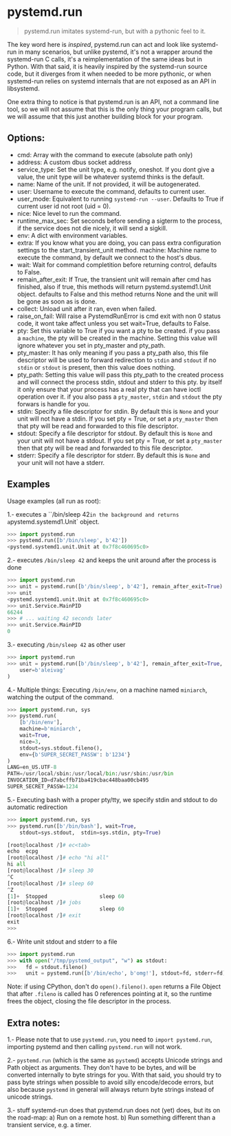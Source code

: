 # pystemd.run

> pystemd.run imitates systemd-run, but with a pythonic feel to it.

The key word here is _inspired_, pystemd.run can act and look like systemd-run
in many scenarios, but unlike pystemd, it's not a wrapper around the systemd-run
C calls, it's a reimplementation of the same ideas but in Python. With that
said, it is heavily inspired by the systemd-run source code, but it diverges from it
when needed to be more pythonic, or when systemd-run relies on systemd internals
that are not exposed as an API in libsystemd.

One extra thing to notice is that pystemd.run is an API, not a command line tool,
so we will not assume that this is the only thing your program calls,
but we will assume that this just another building block for your program.

## Options:

* cmd: Array with the command to execute (absolute path only)
* address: A custom dbus socket address
* service_type: Set the unit type, e.g. notify, oneshot. If you dont give a
    value, the unit type will be whatever systemd thinks is the default.
* name: Name of the unit. If not provided, it will be autogenerated.
* user: Username to execute the command, defaults to current user.
* user_mode: Equivalent to running `systemd-run --user`. Defaults to True
    if current user id not root (uid = 0).
* nice: Nice level to run the command.
* runtime_max_sec: Set seconds before sending a sigterm to the process, if
   the service does not die nicely, it will send a sigkill.
* env: A dict with environment variables.
* extra: If you know what you are doing, you can pass extra configuration
    settings to the start_transient_unit method.
machine: Machine name to execute the command, by default we connect to
    the host's dbus.
* wait: Wait for command completition before returning control, defaults
    to False.
* remain_after_exit: If True, the transient unit will remain after cmd
    has finished, also if true, this methods will return
    pystemd.systemd1.Unit object. defaults to False and this method
    returns None and the unit will be gone as soon as is done.
* collect: Unload unit after it ran, even when failed.
* raise_on_fail: Will raise a PystemdRunError is cmd exit with non 0
    status code, it wont take affect unless you set wait=True,
    defaults to False.
* pty: Set this variable to True if you want a pty to be created. if you
    pass a `machine`, the pty will be created in the machine. Setting
    this value will ignore whatever you set in pty_master and pty_path.
* pty_master: It has only meaning if you pass a pty_path also, this file
    descriptor will be used to forward redirection to `stdin` and `stdout`
    if no `stdin` or `stdout` is present, then this value does nothing.
* pty_path: Setting this value will pass this pty_path to the created
    process and will connect the process stdin, stdout and stderr to this
    pty. by itself it only ensure that your process has a real pty that
    can have ioctl operation over it. if you also pass a `pty_master`,
    `stdin` and `stdout` the pty forwars is handle for you.
* stdin: Specify a file descriptor for stdin. By default this is `None`
    and your unit will not have a stdin. If you set pty = True, or set a
    `pty_master` then that pty will be read and forwarded to this file
    descriptor.
* stdout: Specify a file descriptor for stdout. By default this is `None`
    and your unit will not have a stdout. If you set pty = True, or set a
    `pty_master` then that pty will be read and forwarded to this file
    descriptor.
* stderr: Specify a file descriptor for stderr. By default this is `None`
    and your unit will not have a stderr.


## Examples

  Usage examples (all run as root):

  1.- executes a ``/bin/sleep 42` in the background and returns a
 `pystemd.systemd1.Unit` object.

```python
>>> import pystemd.run
>>> pystemd.run([b'/bin/sleep', b'42'])
<pystemd.systemd1.unit.Unit at 0x7f8c460695c0>
```

  2.- executes `/bin/sleep 42` and keeps the unit around after the process is done

```python
>>> import pystemd.run
>>> unit = pystemd.run([b'/bin/sleep', b'42'], remain_after_exit=True)
>>> unit
<pystemd.systemd1.unit.Unit at 0x7f8c460695c0>
>>> unit.Service.MainPID
66244
>>> # ... waiting 42 seconds later
>>> unit.Service.MainPID
0
```

  3.- executing `/bin/sleep 42` as other user

```python
>>> import pystemd.run
>>> unit = pystemd.run([b'/bin/sleep', b'42'], remain_after_exit=True,
    user=b'aleivag'
)
```

  4.- Multiple things: Executing `/bin/env`, on a machine named `miniarch`,
   watching the output of the command.

```python
>>> import pystemd.run, sys
>>> pystemd.run(
    [b'/bin/env'],
    machine=b'miniarch',
    wait=True,
    nice=3,
    stdout=sys.stdout.fileno(),
    env={b'SUPER_SECRET_PASSW': b'1234'}
)
LANG=en_US.UTF-8
PATH=/usr/local/sbin:/usr/local/bin:/usr/sbin:/usr/bin
INVOCATION_ID=d7abcffb71ba419cbac448baa00cb495
SUPER_SECRET_PASSW=1234
```

  5.- Executing bash with a proper pty/tty, we specify stdin and stdout to do
  automatic redirection

```python
>>> import pystemd.run, sys
>>> pystemd.run([b'/bin/bash'], wait=True,
    stdout=sys.stdout,  stdin=sys.stdin, pty=True)

[root@localhost /]# ec<tab>
echo  ecpg
[root@localhost /]# echo "hi all"
hi all
[root@localhost /]# sleep 30
^C
[root@localhost /]# sleep 60
^Z
[1]+  Stopped                 sleep 60
[root@localhost /]# jobs
[1]+  Stopped                 sleep 60
[root@localhost /]# exit
exit
>>>
```
  6.- Write unit stdout and stderr to a file

```python
>>> import pystemd.run
>>> with open("/tmp/pystemd_output", "w") as stdout:
>>>   fd = stdout.fileno()
>>>   unit = pystemd.run([b'/bin/echo', b'omg!'], stdout=fd, stderr=fd)
```
Note: if using CPython, don't do `open().fileno()`. `open` returns a File Object
that after `.fileno` is called has 0 references pointing at it, so the runtime
frees the object, closing the file descriptor in the process.

## Extra notes:

1.- Please note that to use `pystemd.run`, you need to `import pystemd.run`,
importing pystemd and then calling `pystemd.run` will not work.

2.- `pystemd.run` (which is the same as `pystemd`) accepts Unicode strings and
Path object as arguments.  They don't have to be bytes, and will be converted
internally to byte strings for you.
With that said, you should try to pass byte strings when possible to avoid silly encode/decode errors, but also because `pystemd` in general will always return byte strings instead of unicode strings.

3.- stuff systemd-run does that pystemd.run does not (yet) does, but its on the
road-map:
    a) Run on a remote host.
    b) Run something different than a transient service, e.g. a timer.
